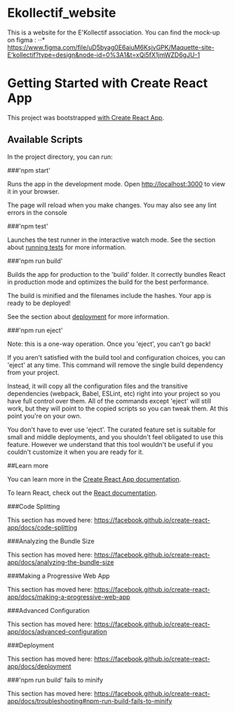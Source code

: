 # Ekollectif_website
This is a website for the E'Kollectif association. You can find the mock-up on figma :
⋅⋅* https://www.figma.com/file/uD5byag0E6aiuM6KsjvGPK/Maquette-site-E'kollectif?type=design&node-id=0%3A1&t=xQi5fX1jmWZD6gJU-1

# Getting Started with Create React App
This project was bootstrapped [with Create React App](https://github.com/facebook/create-react-app).

## Available Scripts

In the project directory, you can run:

###'npm start'

Runs the app in the development mode.
Open [http://localhost:3000](http://localhost:3000) to view it in your browser.

The page will reload when you make changes.
You may also see any lint errors in the console

###'npm test'

Launches the test runner in the interactive watch mode.
See the section about [running tests](https://create-react-app.dev/docs/running-tests/) for more information.

###'npm run build'

Builds the app for production to the 'build' folder.
It correctly bundles React in production mode and optimizes the build for the best performance.

The build is minified and the filenames include the hashes.
Your app is ready to be deployed!

See the section about [deployment](https://create-react-app.dev/docs/deployment/) for more information.

###'npm run eject'

Note: this is a one-way operation. Once you 'eject', you can't go back!

If you aren't satisfied with the build tool and configuration choices, you can 'eject' at any time. This command will remove the single build dependency from your project.

Instead, it will copy all the configuration files and the transitive dependencies (webpack, Babel, ESLint, etc) right into your project so you have full control over them. All of the commands except 'eject' will still work, but they will point to the copied scripts so you can tweak them. At this point you're on your own.

You don't have to ever use 'eject'. The curated feature set is suitable for small and middle deployments, and you shouldn't feel obligated to use this feature. However we understand that this tool wouldn't be useful if you couldn't customize it when you are ready for it.

##Learn more

You can learn more in the [Create React App documentation](https://create-react-app.dev/docs/getting-started/).

To learn React, check out the [React documentation](https://react.dev/).

###Code Splitting

This section has moved here: https://facebook.github.io/create-react-app/docs/code-splitting

###Analyzing the Bundle Size

This section has moved here: https://facebook.github.io/create-react-app/docs/analyzing-the-bundle-size

###Making a Progressive Web App

This section has moved here: https://facebook.github.io/create-react-app/docs/making-a-progressive-web-app

###Advanced Configuration

This section has moved here: https://facebook.github.io/create-react-app/docs/advanced-configuration

###Deployment

This section has moved here: https://facebook.github.io/create-react-app/docs/deployment

###'npm run build' fails to minify

This section has moved here: https://facebook.github.io/create-react-app/docs/troubleshooting#npm-run-build-fails-to-minify
